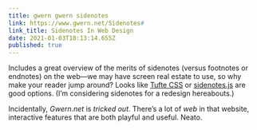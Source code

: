 ```yaml
---
title: gwern gwern sidenotes
link: https://www.gwern.net/Sidenotes#
link_title: Sidenotes In Web Design
date: 2021-01-03T18:13:14.655Z
published: true
---
```

Includes a great overview of the merits of sidenotes (versus footnotes or endnotes) on the web—we may have screen real estate to use, so why make your reader jump around? Looks like [Tufte CSS](https://github.com/edwardtufte/tufte-css) or [sidenotes.js](https://www.gwern.net/Sidenotes#sidenotes-js) are good options. (I’m considering sidenotes for a redesign hereabouts.)

Incidentally, _Gwern.net_ is _tricked out_. There’s a lot of _web_ in that website, interactive features that are both playful and useful. Neato.